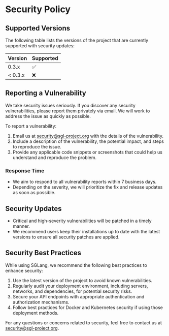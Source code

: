 # Security Policy

## Supported Versions

The following table lists the versions of the project that are currently supported with security updates:

| Version | Supported          |
| ------- | ------------------ |
| 0.3.x   | :white_check_mark:  |
| < 0.3.x | :x:                |

## Reporting a Vulnerability

We take security issues seriously. If you discover any security vulnerabilities, please report them privately via email. We will work to address the issue as quickly as possible.

To report a vulnerability:

1. Email us at [security@sgl-project.org](mailto:security@sgl-project.org) with the details of the vulnerability.
2. Include a description of the vulnerability, the potential impact, and steps to reproduce the issue.
3. Provide any applicable code snippets or screenshots that could help us understand and reproduce the problem.

### Response Time

- We aim to respond to all vulnerability reports within 7 business days.
- Depending on the severity, we will prioritize the fix and release updates as soon as possible.

## Security Updates

- Critical and high-severity vulnerabilities will be patched in a timely manner.
- We recommend users keep their installations up to date with the latest versions to ensure all security patches are applied.

## Security Best Practices

While using SGLang, we recommend the following best practices to enhance security:

1. Use the latest version of the project to avoid known vulnerabilities.
2. Regularly audit your deployment environment, including servers, networks, and dependencies, for potential security risks.
3. Secure your API endpoints with appropriate authentication and authorization mechanisms.
4. Follow best practices for Docker and Kubernetes security if using those deployment methods.

For any questions or concerns related to security, feel free to contact us at [security@sgl-project.org](mailto:security@sgl-project.org).
